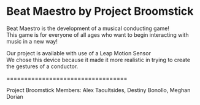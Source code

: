 Beat Maestro by Project Broomstick
==================================

Beat Maestro is the development of a musical conducting game!<br>
This game is for everyone of all ages who want to begin interacting with music in a new way!

Our project is available with use of a Leap Motion Sensor<br>
We chose this device because it made it more realistic in trying to create the gestures of a conductor.

==================================

Project Broomstick Members:
Alex Taoultsides,
Destiny Bonollo,
Meghan Dorian
